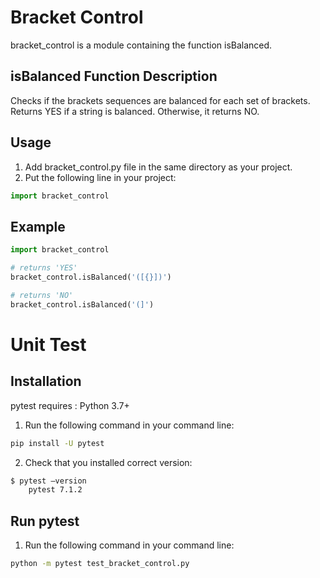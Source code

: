 # Bracket Control

bracket_control is a module containing the function isBalanced.

## isBalanced Function Description

Checks if the brackets sequences are balanced for each set of brackets. Returns YES if a string is balanced. Otherwise, it returns NO.

## Usage

1. Add bracket_control.py file in the same directory as your project.
2. Put the following line in your project:
```python
import bracket_control
```

## Example
```python
import bracket_control

# returns 'YES'
bracket_control.isBalanced('([{}])')

# returns 'NO'
bracket_control.isBalanced('(]')
```


# Unit Test

## Installation
pytest requires : Python 3.7+

1. Run the following command in your command line:
```bash
pip install -U pytest
```
2. Check that you installed correct version:
```bash
$ pytest –version
	pytest 7.1.2
```

## Run pytest
1. Run the following command in your command line:
```bash
python -m pytest test_bracket_control.py
```
